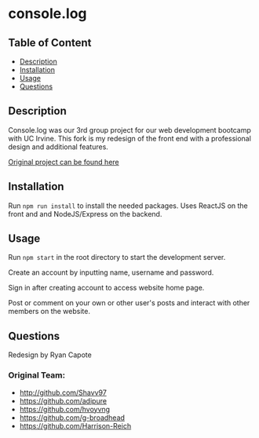 # console.log

## Table of Content

- [Description](#description)
- [Installation](#installation)
- [Usage](#usage)
- [Questions](#questions)

## Description

Console.log was our 3rd group project for our web development bootcamp with UC Irvine. This fork is my redesign of the front end with a professional design and additional features.


[Original project can be found here](https://github.com/g-broadhead/console.log)

## Installation
Run `npm run install` to install the needed packages. Uses ReactJS on the front and and NodeJS/Express on the backend.

## Usage
Run `npm start` in the root directory to start the development server.

Create an account by inputting name, username and password.

Sign in after creating account to access website home page.

Post or comment on your own or other user's posts and interact with other members on the website.

## Questions
Redesign by Ryan Capote

### Original Team:

- http://github.com/Shavv97
- https://github.com/adipure
- https://github.com/hvoyvng
- https://github.com/g-broadhead
- https://github.com/Harrison-Reich

